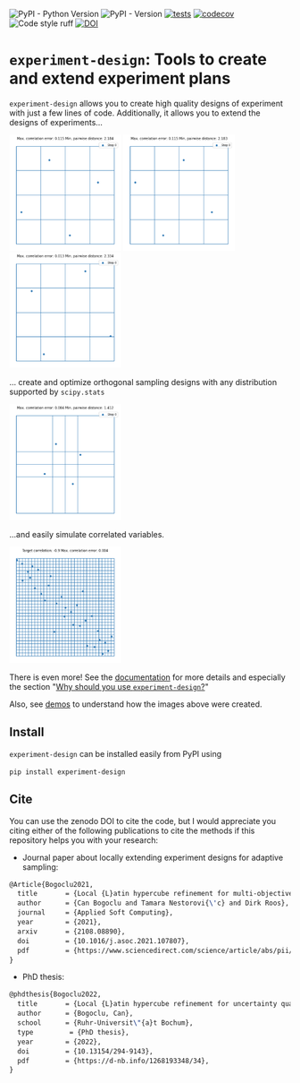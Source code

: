 ![PyPI - Python Version](https://img.shields.io/pypi/pyversions/experiment-design)
![PyPI - Version](https://img.shields.io/pypi/v/experiment-design)
[![tests](https://github.com/canbooo/experimental-design/actions/workflows/tests.yml/badge.svg)](https://github.com/canbooo/experimental-design/actions/workflows/tests.yml)
[![codecov](https://codecov.io/github/canbooo/experiment-design/graph/badge.svg?token=S5XHYYL1U9)](https://codecov.io/github/canbooo/experiment-design)
![Code style ruff](https://img.shields.io/badge/style-ruff-41B5BE?style=flat)
[![DOI](https://zenodo.org/badge/756928984.svg)](https://doi.org/10.5281/zenodo.14635604)

# `experiment-design`: Tools to create and extend experiment plans

`experiment-design` allows you to create high quality designs of experiment with just a few lines
of code. Additionally, it allows you to extend the designs of experiments...
<p float="left">
    <img src="docs/source/images/lhs_extension_by_doubling.gif" alt="Image: Latin hypercube sampling extension by doubling" width="200">
    <img src="docs/source/images/lhs_extension_by_constant.gif" alt="Image: Latin hypercube sampling extension using one sample at a time" width="200">
    <img src="docs/source/images/lhs_extension_local.gif" alt="Image: Local Latin hypercube extension" width="200">
</p>

... create and optimize orthogonal sampling designs with any distribution supported by `scipy.stats`

<img src="docs/source/images/os_extension_by_doubling.gif" alt="Image: Orthogonal sampling creation and extension with any distribution" width="200">

...and easily simulate correlated variables.

<img src="docs/source/images/lhs_correlation.gif" alt="Image: Latin hypercube sampling with correlated variables" width="200">

There is even more! See the [documentation](https://experiment-design.readthedocs.io) for more details and
especially the section "[Why should you use `experiment-design`?](https://experiment-design.readthedocs.io/en/latest/orthogonal_sampling.html#why-should-you-use-experiment-design)"

Also, see [demos](./demos) to understand how the images above were created.

## Install
`experiment-design` can be installed easily from PyPI using

`pip install experiment-design`

## Cite

You can use the zenodo DOI to cite the code, but I would appreciate you citing either of the following
publications to cite the methods if this repository helps you with your research:

- Journal paper about locally extending experiment designs for adaptive sampling:
```latex
@Article{Bogoclu2021,
  title       = {Local {L}atin hypercube refinement for multi-objective design uncertainty optimization},
  author      = {Can Bogoclu and Tamara Nestorovi{\'c} and Dirk Roos},
  journal     = {Applied Soft Computing},
  year        = {2021},
  arxiv       = {2108.08890},
  doi         = {10.1016/j.asoc.2021.107807},
  pdf         = {https://www.sciencedirect.com/science/article/abs/pii/S1568494621007286},
}
```
- PhD thesis:
```latex
@phdthesis{Bogoclu2022,
  title       = {Local {L}atin hypercube refinement for uncertainty quantification and optimization: {A}ccelerating the surrogate-based solutions using adaptive sampling},
  author      = {Bogoclu, Can},
  school      = {Ruhr-Universit\"{a}t Bochum},
  type         = {PhD thesis},
  year        = {2022},
  doi         = {10.13154/294-9143},
  pdf         = {https://d-nb.info/1268193348/34},
}
```
